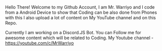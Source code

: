 Hello There!
Welcome to my Github Account, I am Mr. Warriyo and I code from a Android Device to show that Coding can be also done from Phones
with this I also upload a lot of content on My YouTube channel and on this Repo.

Currently I am working on a Discord.JS Bot.
You can Follow me for awesome content which will be related to Coding.
My Youtube channel - https://youtube.com/c/MrWarriyo














